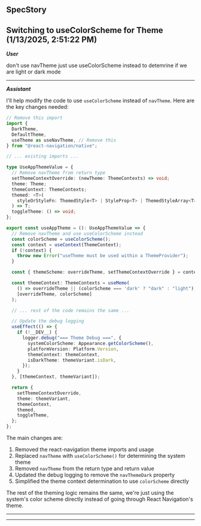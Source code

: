 ## SpecStory

## Switching to useColorScheme for Theme (1/13/2025, 2:51:22 PM)

_**User**_

don't use navTheme just use useColorScheme instead to detemrine if we are light or dark mode

---

_**Assistant**_

I'll help modify the code to use `useColorScheme` instead of `navTheme`. Here are the key changes needed:

```typescript:theme/useAppTheme.ts
// Remove this import
import {
  DarkTheme,
  DefaultTheme,
  useTheme as useNavTheme, // Remove this
} from "@react-navigation/native";

// ... existing imports ...

type UseAppThemeValue = {
  // Remove navTheme from return type
  setThemeContextOverride: (newTheme: ThemeContexts) => void;
  theme: Theme;
  themeContext: ThemeContexts;
  themed: <T>(
    styleOrStyleFn: ThemedStyle<T> | StyleProp<T> | ThemedStyleArray<T>
  ) => T;
  toggleTheme: () => void;
};

export const useAppTheme = (): UseAppThemeValue => {
  // Remove navTheme and use useColorScheme instead
  const colorScheme = useColorScheme();
  const context = useContext(ThemeContext);
  if (!context) {
    throw new Error("useTheme must be used within a ThemeProvider");
  }

  const { themeScheme: overrideTheme, setThemeContextOverride } = context;

  const themeContext: ThemeContexts = useMemo(
    () => overrideTheme || (colorScheme === 'dark' ? "dark" : "light"),
    [overrideTheme, colorScheme]
  );

  // ... rest of the code remains the same ...

  // Update the debug logging
  useEffect(() => {
    if (!__DEV__) {
      logger.debug("=== Theme Debug ===", {
        systemColorScheme: Appearance.getColorScheme(),
        platformVersion: Platform.Version,
        themeContext: themeContext,
        isDarkTheme: themeVariant.isDark,
      });
    }
  }, [themeContext, themeVariant]);

  return {
    setThemeContextOverride,
    theme: themeVariant,
    themeContext,
    themed,
    toggleTheme,
  };
};
```

The main changes are:
1. Removed the react-navigation theme imports and usage
2. Replaced `navTheme` with `useColorScheme()` for determining the system theme
3. Removed `navTheme` from the return type and return value
4. Updated the debug logging to remove the `navThemeDark` property
5. Simplified the theme context determination to use `colorScheme` directly

The rest of the theming logic remains the same, we're just using the system's color scheme directly instead of going through React Navigation's theme.

---



---

